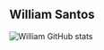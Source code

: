 ## William Santos

![William GitHub stats](https://github-readme-stats.vercel.app/api?username=WilliamSantos-Dev&show_icons=true&theme=radical)


